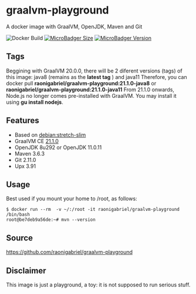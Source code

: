 # graalvm-playground
A docker image with GraalVM, OpenJDK, Maven and Git

![Docker Build](https://github.com/raonigabriel/graalvm-playground/workflows/Docker%20Build/badge.svg)
[![MicroBadger Size](https://images.microbadger.com/badges/image/raonigabriel/graalvm-playground.svg)](https://microbadger.com/images/raonigabriel/graalvm-playground)
[![MicroBadger Version](https://images.microbadger.com/badges/version/raonigabriel/graalvm-playground.svg)](https://microbadger.com/images/raonigabriel/graalvm-playground)

## Tags
Beggining with GraalVM 20.0.0, there will be 2 diferent versions (tags) of this image: java8 (remains as the **latest tag** ) and java11 
Therefore, you can docker pull **raonigabriel/graalvm-playground:21.1.0-java8** or **raonigabriel/graalvm-playground:21.1.0-java11**
From 21.1.0 onwards, Node.js no longer comes pre-installed with GraalVM. You may install it using **gu install nodejs**.

## Features
- Based on [debian:stretch-slim](https://hub.docker.com/r/library/debian/)
- GraalVM CE [21.1.0](https://github.com/oracle/graal/releases/tag/vm-21.1.0)
- OpenJDK 8u292 or OpenJDK 11.0.11
- Maven 3.6.3
- Git 2.11.0
- Upx 3.91

## Usage
Best used if you mount your home to /root, as follows:
```
$ docker run --rm  -v ~/:/root -it raonigabriel/graalvm-playground /bin/bash
root@be7deb9a56de:~# mvn --version
```
## Source
https://github.com/raonigabriel/graalvm-playground

## Disclaimer
This image is just a playground, a toy: it is not supposed to run serious stuff.
